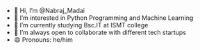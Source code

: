 - 👋 Hi, I’m @Nabraj_Madai
- 👀 I’m interested in Python Programming and Machine Learning
- 🌱 I’m currently studying Bsc.IT at ISMT college
- 💞️ I’m always open to collaborate with different tech startups
- 😄 Pronouns: he/him
